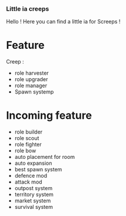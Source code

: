 ### Little ia creeps

Hello ! Here you can find a little ia for Screeps !

# Feature

Creep :
- role harvester
- role upgrader
- role manager
- Spawn systemp


# Incoming feature
- role builder
- role scout
- role fighter
- role bow
- auto placement for room
- auto expansion
- best spawn system
- defence mod
- attack mod
- outpost system
- territory system
- market system
- survival system
